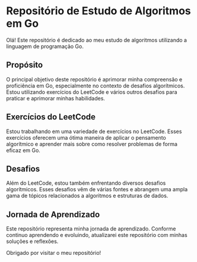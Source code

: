 # Repositório de Estudo de Algoritmos em Go

Olá! Este repositório é dedicado ao meu estudo de algoritmos utilizando a linguagem de programação Go.

## Propósito

O principal objetivo deste repositório é aprimorar minha compreensão e proficiência em Go, especialmente no contexto de desafios algorítmicos. Estou utilizando exercícios do LeetCode e vários outros desafios para praticar e aprimorar minhas habilidades.

## Exercícios do LeetCode

Estou trabalhando em uma variedade de exercícios no LeetCode. Esses exercícios oferecem uma ótima maneira de aplicar o pensamento algorítmico e aprender mais sobre como resolver problemas de forma eficaz em Go.

## Desafios

Além do LeetCode, estou também enfrentando diversos desafios algorítmicos. Esses desafios vêm de várias fontes e abrangem uma ampla gama de tópicos relacionados a algoritmos e estruturas de dados.

## Jornada de Aprendizado

Este repositório representa minha jornada de aprendizado. Conforme continuo aprendendo e evoluindo, atualizarei este repositório com minhas soluções e reflexões.

Obrigado por visitar o meu repositório!
